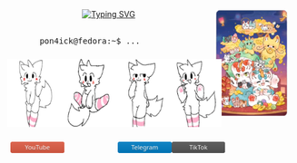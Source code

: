 <div align="center">
    <img src="./assets/banner.png" width="25%" align="right" />
    <a href="https://git.io/typing-svg"><img src="https://readme-typing-svg.demolab.com?font=JetBrains+Mono&weight=100&size=40&duration=4000&pause=300&color=028BF7&center=true&vCenter=true&multiline=true&width=435&height=120&lines=HI!;I'm+Pon4ick" alt="Typing SVG" /></a>
    <br></br>
    <div align="left">
<pre>
        pon4ick@fedora:~$ <text id='dots'>...</text>
</pre>
</div>

<div style="display: flex;">
    <div>
        <img src="./assets/youtube.webp" height="120" style="padding:10px" align="center" style="width:100%"/>
        <p><a href="https://www.youtube.com/@pon4ick0"><img src="./assets/buttons/youtube.png" alt="YouTube" data-canonical-src="" style="padding: 2px 16px;" align="center"/></a><p>
    </div>
    <div>
        <img src="./assets/views.webp" height="120" style="padding:10px" align="center" style="width:100%"/>
        <p><img src="https://komarev.com/ghpvc/?username=Pon4ick" alt="" data-canonical-src="https://img.shields.io/static/v1?label=&amp;message=12.3K&amp;color=028BF7" style="padding: 2px 16px;" align="center"/></p>
    </div>
    <div>
        <img src="./assets/telegram.webp" height="120" style="padding:10px" align="center" style="width:100%"/>
        <p><a href="https://t.me/Pon4ickYo"><img src="./assets/buttons/telegram.png" alt="Telegram" data-cano nical-src="" style="padding: 2px 16px;" align="center"/></a><p>
    </div>
    <div>
        <img src="./assets/tiktok.webp" height="120" style="padding:10px" align="center" style="width:100%"/>
        <p><a href="https://www.youtube.com/@pon4ick0"><img src="./assets/buttons/tiktok.png" alt="TikTok" data-canonical-src="" style="padding: 2px 16px;" align="center"/></a><p>
    </div>
</div>
